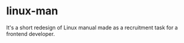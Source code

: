 # linux-man
It's a short redesign of Linux manual made as a recruitment task for a frontend developer.
